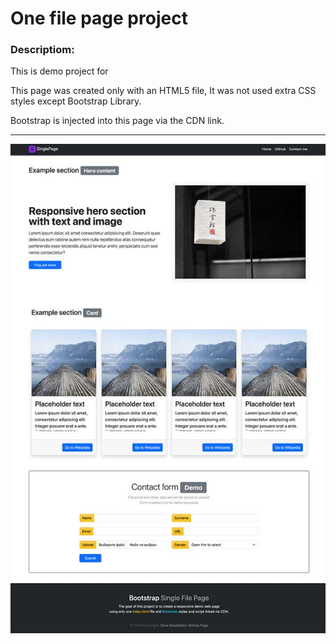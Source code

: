 ### <h1>One file page project</h1>



### Descriptiom:
<p>This is demo project for</P>

<p>This page was created only with an HTML5 file, It was not used extra CSS styles except Bootstrap Library.</P>

<p>
Bootstrap is injected into this page via the CDN link.</P>
<hr />

<p align="center">
    <img src="./assets/page.jpg">
</p>